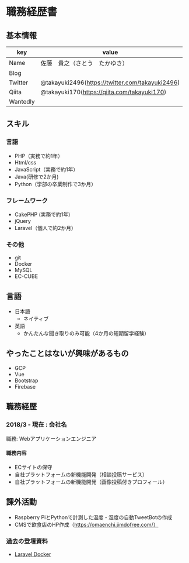 # 職務経歴書

## 基本情報

|key|value|
|---|-----|
|Name|佐藤　貴之（さとう　たかゆき）|
|Blog||
|Twitter|@takayuki2496(https://twitter.com/takayuki2496)|
|Qiita|@takayuki170(https://qiita.com/takayuki170)|
|Wantedly||



## スキル
### 言語
- PHP（実務で約1年）
- Html/css
- JavaScript（実務で約1年）
- Java(研修で2か月)
- Python（学部の卒業制作で3か月）

### フレームワーク

- CakePHP (実務で約1年)
- jQuery
- Laravel（個人で約2か月）

### その他

- git
- Docker
- MySQL
- EC-CUBE

## 言語

- 日本語
  - ネイティブ
- 英語
  - かんたんな聞き取りのみ可能（4か月の短期留学経験）

## やったことはないが興味があるもの

- GCP
- Vue
- Bootstrap
- Firebase

## 職務経歴

### 2018/3 - 現在 : 会社名

職務: Webアプリケーションエンジニア

#### 職務内容

- ECサイトの保守
- 自社プラットフォームの新機能開発（相談投稿サービス）
- 自社プラットフォームの新機能開発（画像投稿付きプロフィール）

## 課外活動
- Raspberry PiとPythonで計測した温度・湿度の自動TweetBotの作成
- CMSで飲食店のHP作成（https://omaenchi.jimdofree.com/）

### 過去の登壇資料
* [Laravel Docker](社内向け勉強会の資料)
